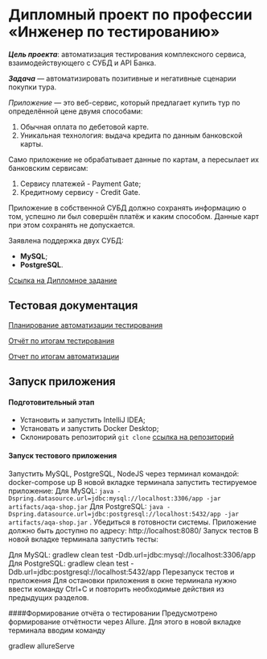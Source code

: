 # Дипломный проект по профессии «Инженер по тестированию»
***Цель проекта***:   автоматизация тестирования комплексного сервиса, взаимодействующего с СУБД и API Банка.

***Задача*** — автоматизировать позитивные и негативные сценарии покупки тура.

*Приложение* — это веб-сервис, который предлагает купить тур по определённой цене двумя способами:

1. Обычная оплата по дебетовой карте.
2. Уникальная технология: выдача кредита по данным банковской карты.

Само приложение не обрабатывает данные по картам, а пересылает их банковским сервисам:

1. Сервису платежей - Payment Gate;
2. Кредитному сервису - Credit Gate.

Приложение в собственной СУБД должно сохранять информацию о том, успешно ли был совершён платёж и каким способом. Данные карт при этом сохранять не допускается.

Заявлена поддержка двух СУБД:

- **MySQL**;
- **PostgreSQL**.

[Ссылка на Дипломное задание](https://github.com/netology-code/qa-diploma)

## Тестовая документация
[Планирование автоматизации тестирования](https://github.com/munami2008223/Diplom_QA/blob/main/documents/Plan.md)

[Отчёт по итогам тестирования](https://github.com/munami2008223/Diplom_QA/blob/main/documents/Report.md)

[Отчет по итогам автоматизации](https://github.com/munami2008223/Diplom_QA/blob/main/documents/Summary.md)

## Запуск приложения
#### Подготовительный этап
- Установить и запустить IntelliJ IDEA;
- Установать и запустить Docker Desktop;
- Склонировать репозиторий `git clone` [ссылка на репозиторий](https://github.com/munami2008223/Diplom_QA.git)

#### Запуск тестового приложения
Запустить MySQL, PostgreSQL, NodeJS через терминал командой:
docker-compose up
В новой вкладке терминала запустить тестируемое приложение:
Для MySQL:
`java -Dspring.datasource.url=jdbc:mysql://localhost:3306/app -jar artifacts/aqa-shop.jar`
Для PostgreSQL:
```java -Dspring.datasource.url=jdbc:postgresql://localhost:5432/app -jar artifacts/aqa-shop.jar```
.
Убедиться в готовности системы. Приложение должно быть доступно по адресу:
http://localhost:8080/
Запуск тестов
В новой вкладке терминала запустить тесты:

Для MySQL:
gradlew clean test -Ddb.url=jdbc:mysql://localhost:3306/app
Для PostgreSQL:
gradlew clean test -Ddb.url=jdbc:postgresql://localhost:5432/app
Перезапуск тестов и приложения
Для остановки приложения в окне терминала нужно ввести команду Ctrl+С и повторить необходимые действия из предыдущих разделов.

####Формирование отчёта о тестировании
Предусмотрено формирование отчётности через Allure. Для этого в новой вкладке терминала вводим команду

gradlew allureServe